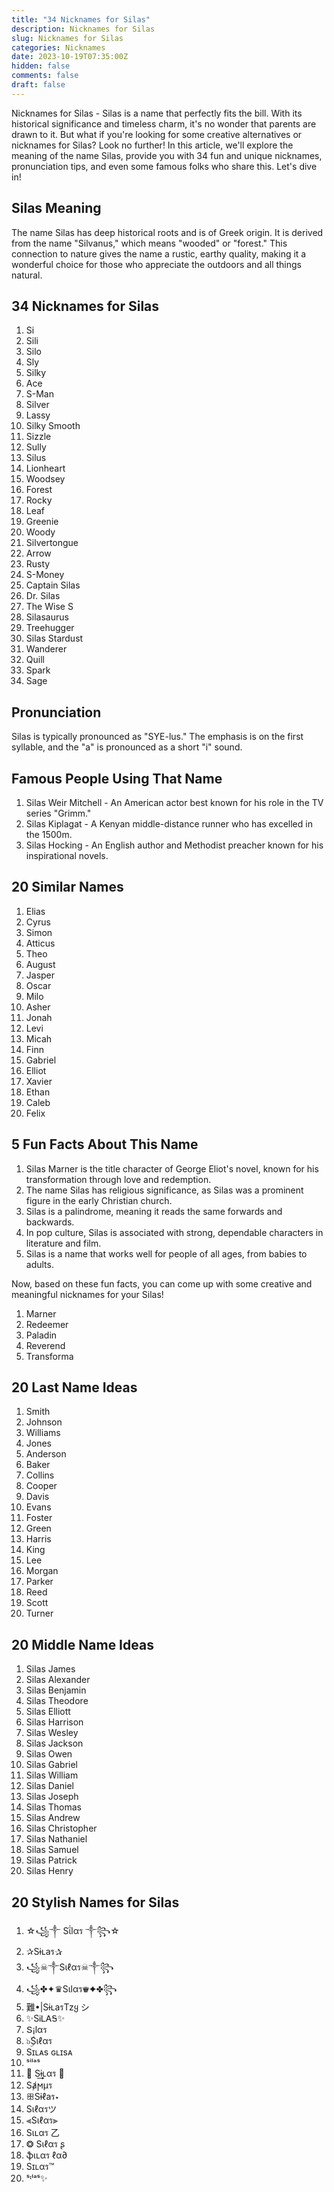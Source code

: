```yaml
---
title: "34 Nicknames for Silas"
description: Nicknames for Silas
slug: Nicknames for Silas
categories: Nicknames
date: 2023-10-19T07:35:00Z
hidden: false
comments: false
draft: false
---
```


Nicknames for Silas - Silas is a name that perfectly fits the bill. With its historical significance and timeless charm, it's no wonder that parents are drawn to it. But what if you're looking for some creative alternatives or nicknames for Silas? Look no further! In this article, we'll explore the meaning of the name Silas, provide you with 34 fun and unique nicknames, pronunciation tips, and even some famous folks who share this. Let's dive in!

## Silas Meaning

The name Silas has deep historical roots and is of Greek origin. It is derived from the name "Silvanus," which means "wooded" or "forest." This connection to nature gives the name a rustic, earthy quality, making it a wonderful choice for those who appreciate the outdoors and all things natural.

## 34 Nicknames for Silas

1. Si
2. Sili
3. Silo
4. Sly
5. Silky
6. Ace
7. S-Man
8. Silver
9. Lassy
10. Silky Smooth
11. Sizzle
12. Sully
13. Silus
14. Lionheart
15. Woodsey
16. Forest
17. Rocky
18. Leaf
19. Greenie
20. Woody
21. Silvertongue
22. Arrow
23. Rusty
24. S-Money
25. Captain Silas
26. Dr. Silas
27. The Wise S
28. Silasaurus
29. Treehugger
30. Silas Stardust
31. Wanderer
32. Quill
33. Spark
34. Sage

## Pronunciation

Silas is typically pronounced as "SYE-lus." The emphasis is on the first syllable, and the "a" is pronounced as a short "i" sound.

## Famous People Using That Name

1. Silas Weir Mitchell - An American actor best known for his role in the TV series "Grimm."
2. Silas Kiplagat - A Kenyan middle-distance runner who has excelled in the 1500m.
3. Silas Hocking - An English author and Methodist preacher known for his inspirational novels.

## 20 Similar Names

1. Elias
2. Cyrus
3. Simon
4. Atticus
5. Theo
6. August
7. Jasper
8. Oscar
9. Milo
10. Asher
11. Jonah
12. Levi
13. Micah
14. Finn
15. Gabriel
16. Elliot
17. Xavier
18. Ethan
19. Caleb
20. Felix

## 5 Fun Facts About This Name

1. Silas Marner is the title character of George Eliot's novel, known for his transformation through love and redemption.
2. The name Silas has religious significance, as Silas was a prominent figure in the early Christian church.
3. Silas is a palindrome, meaning it reads the same forwards and backwards.
4. In pop culture, Silas is associated with strong, dependable characters in literature and film.
5. Silas is a name that works well for people of all ages, from babies to adults.

Now, based on these fun facts, you can come up with some creative and meaningful nicknames for your Silas!

1. Marner
2. Redeemer
3. Paladin
4. Reverend
5. Transforma

## 20 Last Name Ideas

1. Smith
2. Johnson
3. Williams
4. Jones
5. Anderson
6. Baker
7. Collins
8. Cooper
9. Davis
10. Evans
11. Foster
12. Green
13. Harris
14. King
15. Lee
16. Morgan
17. Parker
18. Reed
19. Scott
20. Turner

## 20 Middle Name Ideas

1. Silas James
2. Silas Alexander
3. Silas Benjamin
4. Silas Theodore
5. Silas Elliott
6. Silas Harrison
7. Silas Wesley
8. Silas Jackson
9. Silas Owen
10. Silas Gabriel
11. Silas William
12. Silas Daniel
13. Silas Joseph
14. Silas Thomas
15. Silas Andrew
16. Silas Christopher
17. Silas Nathaniel
18. Silas Samuel
19. Silas Patrick
20. Silas Henry

## 20 Stylish Names for Silas

1. ☆꧁༒ Sΐlαร ༒꧂☆
2. ✰Sɨʟaร✰
3. ꧁☠︎༒Sιℓαร☠︎༒꧂
4. ꧁✤✦♛Sιlαร♛✦✤꧂
5. 難•|SɨʟaรTzყ シ︎
6. ✨SᎥᏞᎪᎦ✨
7. Տ¡lαร
8. ๖ۣۜSιℓαร
9. Sɪʟᴀs ɢʟɪsᴀ
10. ˢⁱˡᵃˢ
11. 💎 S͢͢͢ɨʟαร 💎
12. Sⱥϻµร
13. ꕥSɨℓaร⋆
14. Sιℓαรツ
15. ⫷Sιℓαร⫸
16. Sιʟαร 乙
17. ❂ Sιℓαร ʂ
18. ֆιʟαร ℓα∂
19. Sɪʟαร™
20. ˢᶦˡᵃˢ✨